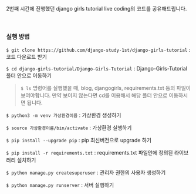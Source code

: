 2번째 시간에 진행했던 django girls tutorial live coding의 코드를 공유해드립니다.

<br/>

### 실행 방법

`$ git clone https://github.com/django-study-1st/django-girls-tutorial` : 코드 다운로드 받기

`$ cd django-girls-tutorial/Django-Girls-Tutorial` : Django-Girls-Tutorial 폴더 안으로 이동하기

> `$ ls` 명령어를 실행했을 때, blog, djangogirls, requirements.txt 등의 파일이 보여야합니다. 만약 보이지 않는다면 cd를 이용해서 해당 폴더 안으로 이동하시면 됩니다.

`$ python3 -m venv 가상환경이름` : 가상환경 생성하기

`$ source 가상환경이름/bin/activate` : 가상환경 실행하기

`$ pip install --upgrade pip` : pip 최신버전으로 upgrade 하기

`$ pip install -r requirements.txt` : requirements.txt 파일안에 정의된 라이브러리 설치하기

`$ python manage.py createsuperuser` : 관리자 권한의 사용자 생성하기

`$ python manage.py runserver` : 서버 실행하기
